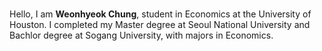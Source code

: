###
Hello, I am **Weonhyeok Chung**, student in Economics at the University of Houston. I completed my Master degree at Seoul National University and Bachlor degree at Sogang University, with majors in Economics. 

